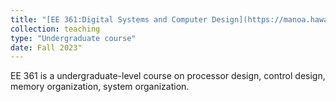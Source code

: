 ```yaml
---
title: "[EE 361:Digital Systems and Computer Design](https://manoa.hawaii.edu/catalog/courses/ee-361-digital-systems-and-computer-design-3/)"
collection: teaching
type: "Undergraduate course"
date: Fall 2023"
---
```


EE 361 is a undergraduate-level course on processor design, control design, memory organization, system organization.


